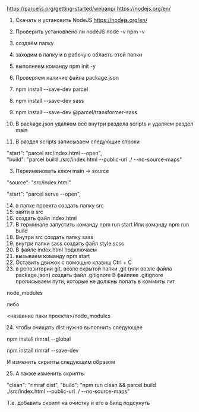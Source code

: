 https://parceljs.org/getting-started/webapp/
https://nodejs.org/en/

1. Скачать и установить NodeJS
https://nodejs.org/en/

2. Проверить установлено ли nodeJS
node -v
npm -v

3. создаём папку
4. заходим в папку и в рабочую область этой папки
5. выполняем команду npm init -y
6. Проверяем наличие файла package.json
7. npm install --save-dev parcel
9. npm install --save-dev sass
10. npm install --save-dev @parcel/transformer-sass
11. В package.json удаляем всё внутри раздела scripts и удаляем раздел main
12. В раздел scripts записываем следующие строки

  "start": "parcel src/index.html --open",  
  "build": "parcel build ./src/index.html --public-url ./ --no-source-maps"

3. Переименовать ключ main -> source

  "source": "src/index.html"

  "start": "parcel serve --open", 

14. в папке проекта создать папку src
15. зайти в src
16. создать файл index.html
17. В терминале запустить команду npm run start
    Или команду npm run build
18. Внутри src создать папку sass
19. внутри папки sass создать файл style.scss
20. В файле index.html подключаем 
    <link rel="stylesheet" href="./sass/style.scss">
21. вызываем команду npm start
22. Оставить движок с помощью клавиш Ctrl + C
23. в репозитории git, возле скрытой папки .git (или возле файла package.json) создать файл .gitignore 
В файлике .gitignore прописываем пути, которые не должны попать в коммиты гит

node_modules

либо 

<название паки проекта>/node_modules


24. чтобы очищать dist нужно выполнить следующее

npm install rimraf --global

npm install rimraf --save-dev

И изменить скрипты следующим образом

25. А также изменить скрипты

"clean": "rimraf dist",
"build": "npm run clean && parcel build ./src/index.html --public-url ./ --no-source-maps"

Т.е. добавить скрипт на очистку и его в билд подсунуть